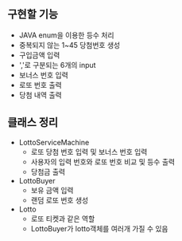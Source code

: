 ## 구현할 기능
- JAVA enum을 이용한 등수 처리
- 중복되지 않는 1~45 당첨번호 생성
- 구입금액 입력
- ','로 구분되는 6개의 input
- 보너스 번호 입력
- 로또 번호 출력
- 당첨 내역 출력

## 클래스 정리
- LottoServiceMachine
    - 로또 당첨 번호 입력 및 보너스 번호 입력
    - 사용자의 입력 번호와 로또 번호 비교 및 등수 출력
    - 당첨금 출력
- LottoBuyer
  - 보유 금액 입력
  - 랜덤 로또 번호 생성
- Lotto
  - 로또 티켓과 같은 역할
  - LottoBuyer가 lotto객체를 여러개 가질 수 있음